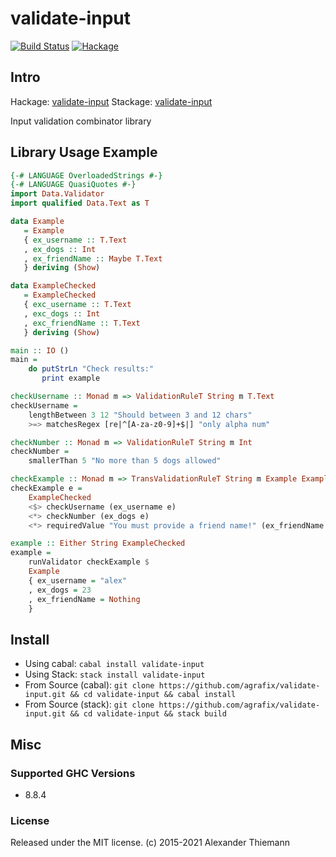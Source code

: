 validate-input
=====

[![Build Status](https://travis-ci.org/agrafix/validate-input.svg)](https://travis-ci.org/agrafix/validate-input)
[![Hackage](https://img.shields.io/hackage/v/validate-input.svg)](http://hackage.haskell.org/package/validate-input)

## Intro

Hackage: [validate-input](http://hackage.haskell.org/package/validate-input)
Stackage: [validate-input](https://www.stackage.org/package/validate-input)

Input validation combinator library


## Library Usage Example

```haskell
{-# LANGUAGE OverloadedStrings #-}
{-# LANGUAGE QuasiQuotes #-}
import Data.Validator
import qualified Data.Text as T

data Example
   = Example
   { ex_username :: T.Text
   , ex_dogs :: Int
   , ex_friendName :: Maybe T.Text
   } deriving (Show)

data ExampleChecked
   = ExampleChecked
   { exc_username :: T.Text
   , exc_dogs :: Int
   , exc_friendName :: T.Text
   } deriving (Show)

main :: IO ()
main =
    do putStrLn "Check results:"
       print example

checkUsername :: Monad m => ValidationRuleT String m T.Text
checkUsername =
    lengthBetween 3 12 "Should between 3 and 12 chars"
    >=> matchesRegex [re|^[A-za-z0-9]+$|] "only alpha num"

checkNumber :: Monad m => ValidationRuleT String m Int
checkNumber =
    smallerThan 5 "No more than 5 dogs allowed"

checkExample :: Monad m => TransValidationRuleT String m Example ExampleChecked
checkExample e =
    ExampleChecked
    <$> checkUsername (ex_username e)
    <*> checkNumber (ex_dogs e)
    <*> requiredValue "You must provide a friend name!" (ex_friendName e)

example :: Either String ExampleChecked
example =
    runValidator checkExample $
    Example
    { ex_username = "alex"
    , ex_dogs = 23
    , ex_friendName = Nothing
    }

```

## Install

* Using cabal: `cabal install validate-input`
* Using Stack: `stack install validate-input`
* From Source (cabal): `git clone https://github.com/agrafix/validate-input.git && cd validate-input && cabal install`
* From Source (stack): `git clone https://github.com/agrafix/validate-input.git && cd validate-input && stack build`


## Misc

### Supported GHC Versions

* 8.8.4

### License

Released under the MIT license.
(c) 2015-2021 Alexander Thiemann

